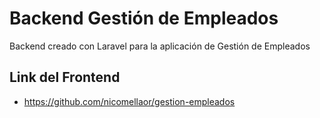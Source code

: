 # Backend Gestión de Empleados

Backend creado con Laravel para la aplicación de Gestión de Empleados

## Link del Frontend
- https://github.com/nicomellaor/gestion-empleados
